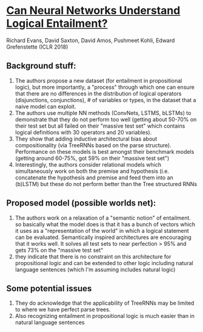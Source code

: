 # [Can Neural Networks Understand Logical Entailment?](https://openreview.net/forum?id=SkZxCk-0Z)

Richard Evans, David Saxton, David Amos, Pushmeet Kohli, Edward Grefenstette (ICLR 2018)

## Background stuff:

1. The authors propose a new dataset (for entailment in propositional logic), but more importantly, a "process" through which one can ensure that there are no differences in the distribution of logical operators (disjunctions, conjunctions), # of variables or types, in the dataset that a naive model can exploit.
2. The authors use multiple NN methods (ConvNets, LSTMS, bLSTMs) to demonstrate that they do not perform too well (getting about 50-70% on their test set but all failed on their "massive test set" which contains logical definitions with 30 operators and 20 variables).
3. They show that adding inductive architectural bias about compositionality (via TreeRNNs based on the parse structure). Performance on these models is best amongst their benchmark models (getting around 60-75%, got 59% on their "massive test set")
4. Interestingly, the authors consider relational models which simultaneously work on both the premise and hypothesis (i.e. concatenate the hypothesis and premise and feed them into an (b)LSTM) but these do not perform better than the Tree structured RNNs

## Proposed model (possible worlds net):

1. The authors work on a relaxation of a "semantic notion" of entailment. so basically what the model does is that it has a bunch of vectors which it uses as a "representation of the world" in which a logical statement can be evaluated.  Semantically inspired architectures are encouraging that it works well.  It solves all test sets to near perfection > 95% and gets 73% on the "massive test set"
2. they indicate that there is no constraint on this architecture for propositional logic and can be extended to other logic including natural language sentences (which I'm assuming includes natural logic)

## Some potential issues
1. They do acknowledge that the applicability of TreeRNNs may be limited to where we have perfect parse trees.
2. Also recognizing entailment in propositional logic is much easier than in natural language sentences
